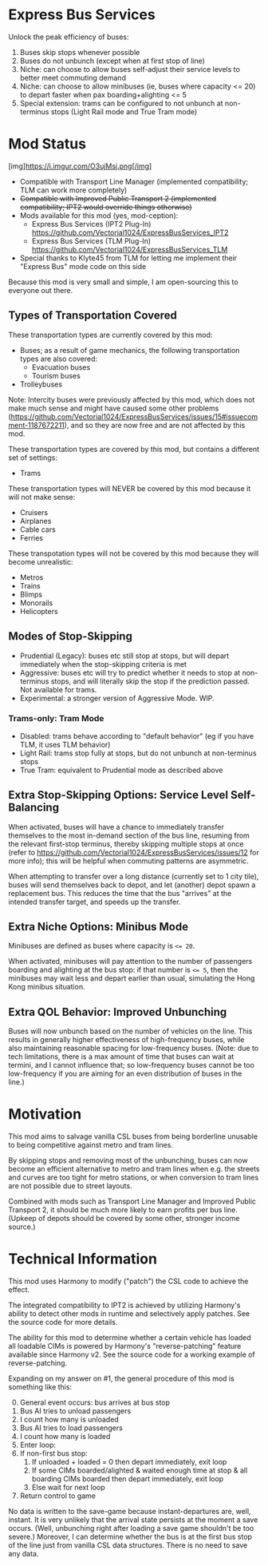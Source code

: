 # Express Bus Services
Unlock the peak efficiency of buses:

1. Buses skip stops whenever possible
2. Buses do not unbunch (except when at first stop of line)
3. Niche: can choose to allow buses self-adjust their service levels to better meet commuting demand
4. Niche: can choose to allow minibuses (ie, buses where capacity <= 20) to depart faster when pax boarding+alighting <= 5
5. Special extension: trams can be configured to not unbunch at non-terminus stops (Light Rail mode and True Tram mode)

# Mod Status

[img]https://i.imgur.com/O3ujMsj.png[/img]

- Compatible with Transport Line Manager (implemented compatibility; TLM can work more completely)
- ~~Compatible with Improved Public Transport 2 (implemented compatibility; IPT2 would override things otherwise)~~
- Mods available for this mod (yes, mod-ception):
  - Express Bus Services (IPT2 Plug-In) https://github.com/Vectorial1024/ExpressBusServices_IPT2
  - Express Bus Services (TLM Plug-In) https://github.com/Vectorial1024/ExpressBusServices_TLM
- Special thanks to Klyte45 from TLM for letting me implement their "Express Bus" mode code on this side

Because this mod is very small and simple, I am open-sourcing this to everyone out there.

## Types of Transportation Covered

These transportation types are currently covered by this mod:

- Buses; as a result of game mechanics, the following transportation types are also covered:
  - Evacuation buses
  - Tourism buses
- Trolleybuses

Note: Intercity buses were previously affected by this mod, which does not make much sense and might have caused some other problems (https://github.com/Vectorial1024/ExpressBusServices/issues/15#issuecomment-1187672211), and so they are now free and are not affected by this mod.

These transportation types are covered by this mod, but contains a different set of settings:

- Trams

These transportation types will NEVER be covered by this mod because it will not make sense:

- Cruisers
- Airplanes
- Cable cars
- Ferries

These transpotation types will not be covered by this mod because they will become unrealistic:

- Metros
- Trains
- Blimps
- Monorails
- Helicopters

## Modes of Stop-Skipping

- Prudential (Legacy): buses etc still stop at stops, but will depart immediately when the stop-skipping criteria is met
- Aggressive: buses etc will try to predict whether it needs to stop at non-terminus stops, and will literally skip the stop if the prediction passed. Not available for trams.
- Experimental: a stronger version of Aggressive Mode. WIP.

### Trams-only: Tram Mode

- Disabled: trams behave according to "default behavior" (eg if you have TLM, it uses TLM behavior)
- Light Rail: trams stop fully at stops, but do not unbunch at non-terminus stops
- True Tram: equivalent to Prudential mode as described above

## Extra Stop-Skipping Options: Service Level Self-Balancing

When activated, buses will have a chance to immediately transfer themselves to the most in-demand section of the bus line, resuming from the relevant first-stop terminus, thereby skipping multiple stops at once (refer to https://github.com/Vectorial1024/ExpressBusServices/issues/12 for more info); this will be helpful when commuting patterns are asymmetric.

When attempting to transfer over a long distance (currently set to 1 city tile), buses will send themselves back to depot, and let (another) depot spawn a replacement bus. This reduces the time that the bus "arrives" at the intended transfer target, and speeds up the transfer.

## Extra Niche Options: Minibus Mode

Minibuses are defined as buses where capacity is `<= 20`.

When activated, minibuses will pay attention to the number of passengers boarding and alighting at the bus stop: if that number is `<= 5`, then the minibuses may wait less and depart earlier than usual, simulating the Hong Kong minibus situation.

## Extra QOL Behavior: Improved Unbunching

Buses will now unbunch based on the number of vehicles on the line. This results in generally higher effectiveness of high-frequency buses, while also maintaining reasonable spacing for low-frequency buses. (Note: due to tech limitations, there is a max amount of time that buses can wait at termini, and I cannot influence that; so low-frequency buses cannot be too low-frequency if you are aiming for an even distribution of buses in the line.) 

# Motivation

This mod aims to salvage vanilla CSL buses from being borderline unusable to being competitive against metro and tram lines.

By skipping stops and removing most of the unbunching, buses can now become an efficient alternative to metro and tram lines when e.g. the streets and curves are too tight for metro stations, or when conversion to tram lines are not possible due to street layouts.

Combined with mods such as Transport Line Manager and Improved Public Transport 2, it should be much more likely to earn profits per bus line. (Upkeep of depots should be covered by some other, stronger income source.)

# Technical Information

This mod uses Harmony to modify ("patch") the CSL code to achieve the effect.

The integrated compatibility to IPT2 is achieved by utilizing Harmony's ability to detect other mods in runtime and selectively apply patches. See the source code for more details.

The ability for this mod to determine whether a certain vehicle has loaded all loadable CIMs is powered by Harmony's "reverse-patching" feature available since Harmony v2. See the source code for a working example of reverse-patching.

Expanding on my answer on #1, the general procedure of this mod is something like this:

0. General event occurs: bus arrives at bus stop
1. Bus AI tries to unload passengers
2. I count how many is unloaded
3. Bus AI tries to load passengers
4. I count how many is loaded
5. Enter loop:
6. If non-first bus stop:
   1. If unloaded + loaded = 0 then depart immediately, exit loop
   2. If some CIMs boarded/alighted & waited enough time at stop & all boarding CIMs boarded then depart immediately, exit loop
   3. Else wait for next loop
999. Return control to game

No data is written to the save-game because instant-departures are, well, instant. It is very unlikely that the arrival state persists at the moment a save occurs. (Well, unbunching right after loading a save game shouldn't be too severe.) Moreover, I can determine whether the bus is at the first bus stop of the line just from vanilla CSL data structures. There is no need to save any data.
